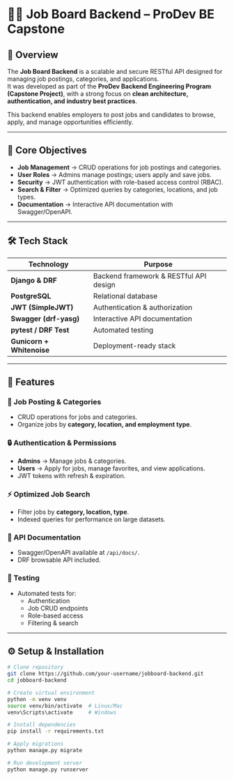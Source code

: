 # 🧑‍💻 Job Board Backend – ProDev BE Capstone

## 📌 Overview
The **Job Board Backend** is a scalable and secure RESTful API designed for managing job postings, categories, and applications.  
It was developed as part of the **ProDev Backend Engineering Program (Capstone Project)**, with a strong focus on **clean architecture, authentication, and industry best practices**.  

This backend enables employers to post jobs and candidates to browse, apply, and manage opportunities efficiently.

---

## 🎯 Core Objectives
- **Job Management** → CRUD operations for job postings and categories.  
- **User Roles** → Admins manage postings; users apply and save jobs.  
- **Security** → JWT authentication with role-based access control (RBAC).  
- **Search & Filter** → Optimized queries by categories, locations, and job types.  
- **Documentation** → Interactive API documentation with Swagger/OpenAPI.  

---

## 🛠️ Tech Stack

| Technology       | Purpose |
|------------------|---------|
| **Django & DRF** | Backend framework & RESTful API design |
| **PostgreSQL**   | Relational database |
| **JWT (SimpleJWT)** | Authentication & authorization |
| **Swagger (drf-yasg)** | Interactive API documentation |
| **pytest / DRF Test** | Automated testing |
| **Gunicorn + Whitenoise** | Deployment-ready stack |

---

## 🔑 Features

### 📂 Job Posting & Categories
- CRUD operations for jobs and categories.  
- Organize jobs by **category, location, and employment type**.  

### 🔒 Authentication & Permissions
- **Admins** → Manage jobs & categories.  
- **Users** → Apply for jobs, manage favorites, and view applications.  
- JWT tokens with refresh & expiration.  

### ⚡ Optimized Job Search
- Filter jobs by **category, location, type**.  
- Indexed queries for performance on large datasets.  

### 📑 API Documentation
- Swagger/OpenAPI available at `/api/docs/`.  
- DRF browsable API included.  

### 🧪 Testing
- Automated tests for:
  - Authentication  
  - Job CRUD endpoints  
  - Role-based access  
  - Filtering & search  

---

## ⚙️ Setup & Installation

```bash
# Clone repository
git clone https://github.com/your-username/jobboard-backend.git
cd jobboard-backend

# Create virtual environment
python -m venv venv
source venv/bin/activate  # Linux/Mac
venv\Scripts\activate     # Windows

# Install dependencies
pip install -r requirements.txt

# Apply migrations
python manage.py migrate

# Run development server
python manage.py runserver
